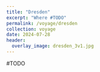 ```yaml
---
title: "Dresden"
excerpt: "Where #TODO"
permalink: /voyage/dresden
collection: voyage
date: 2024-07-28
header:
  overlay_image: dresden_3v1.jpg
---
```


#TODO